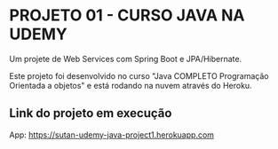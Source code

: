 # PROJETO 01 - CURSO JAVA NA UDEMY
Um projete de Web Services com Spring Boot e JPA/Hibernate.

Este projeto foi desenvolvido no curso "Java COMPLETO Programação Orientada a objetos" e está rodando na nuvem através do Heroku.

## Link do projeto em execução
App: https://sutan-udemy-java-project1.herokuapp.com
